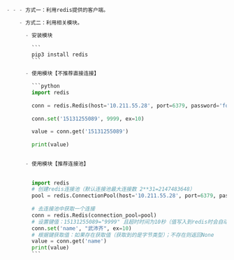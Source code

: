 ```python
- - - 方式一：利用redis提供的客户端。

    - 方式二：利用相关模块。

      - 安装模块

        ```
        pip3 install redis
        ```

      - 使用模块【不推荐直接连接】

        ```python
        import redis
        
        conn = redis.Redis(host='10.211.55.28', port=6379, password='foobared', encoding='utf-8')
        
        conn.set('15131255089', 9999, ex=10)
        
        value = conn.get('15131255089')
        
        print(value)
        

      - 使用模块【推荐连接池】

        
        import redis
        # 创建redis连接池（默认连接池最大连接数 2**31=2147483648）
        pool = redis.ConnectionPool(host='10.211.55.28', port=6379, password='foobared', encoding='utf-8', max_connections=1000)
        
        # 去连接池中获取一个连接
        conn = redis.Redis(connection_pool=pool)
        # 设置键值：15131255089="9999" 且超时时间为10秒（值写入到redis时会自动转字符串）
        conn.set('name', "武沛齐", ex=10)
        # 根据键获取值：如果存在获取值（获取到的是字节类型）；不存在则返回None
        value = conn.get('name')
        print(value)
        ```


```

